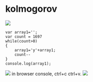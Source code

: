 # **kolmogorov**
![](https://i.imgur.com/4TP1tDn.png)
```
var array1='';
var count = 1697
while(count>0)
{
	array1='y'+array1;
	count--
}
console.log(array1);
```
![](https://i.imgur.com/Wp55xdo.png)
in browser console, ctrl+c ctrl+v.
![](https://i.imgur.com/8ZuUesi.png)

